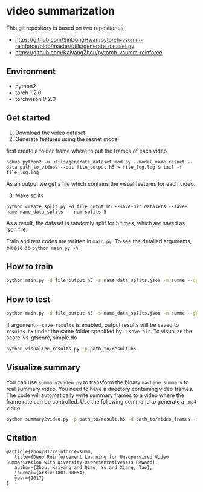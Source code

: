 # video summarization
This git repository is based on two repositories:
- https://github.com/SinDongHwan/pytorch-vsumm-reinforce/blob/master/utils/generate_dataset.py
- https://github.com/KaiyangZhou/pytorch-vsumm-reinforce

## Environment
- python2
- torch 1.2.0
- torchvison 0.2.0

## Get started
1. Download the video dataset 
2. Generate features using the resnet model

first create a folder frame where to put the frames of each video

``` 
nohup python2 -u utils/generate_dataset_mod.py --model_name resnet --data path_to_videos --out file_output.h5 > file_log.log & tail -f file_log.log
```
As an output we get a file which contains the visual features for each video.

3. Make splits

``` 
python create_split.py -d file_outut.h5 --save-dir datasets --save-name name_data_splits  --num-splits 5

```
As a result, the dataset is randomly split for 5 times, which are saved as json file.

Train and test codes are written in `main.py`. To see the detailed arguments, please do `python main.py -h`.
## How to train
```bash
python main.py -d file_output.h5 -s name_data_splits.json -m summe --gpu 0 --save-dir log/name_data-split0 --split-id 0 --verbose
```

## How to test
```bash
python main.py -d file_output.h5 -s name_data_splits.json -m summe --gpu 0 --save-dir log/name_data-split0 --split-id 0 --evaluate --resume path_to_your_model.pth.tar --verbose --save-results
```

If argument `--save-results` is enabled, output results will be saved to `results.h5` under the same folder specified by `--save-dir`. To visualize the score-vs-gtscore, simple do
```bash
python visualize_results.py -p path_to/result.h5
```

## Visualize summary
You can use `summary2video.py` to transform the binary `machine_summary` to real summary video. You need to have a directory containing video frames. The code will automatically write summary frames to a video where the frame rate can be controlled. Use the following command to generate a `.mp4` video
```bash
python summary2video.py -p path_to/result.h5 -d path_to/video_frames -i 0 --fps 30 --save-dir log --save-name summary.mp4
```


## Citation
```
@article{zhou2017reinforcevsumm, 
   title={Deep Reinforcement Learning for Unsupervised Video Summarization with Diversity-Representativeness Reward},
   author={Zhou, Kaiyang and Qiao, Yu and Xiang, Tao}, 
   journal={arXiv:1801.00054}, 
   year={2017} 
}
```

